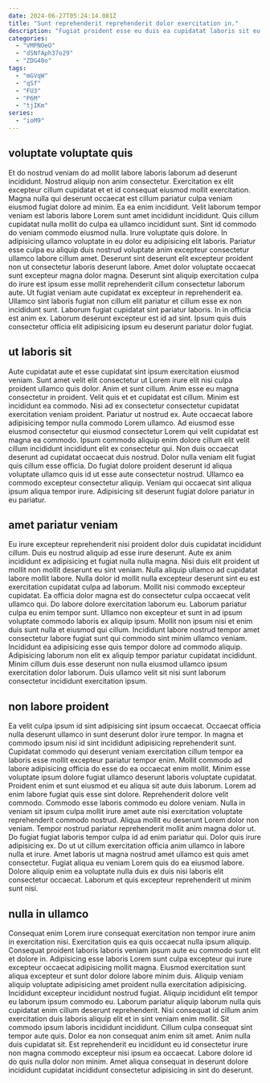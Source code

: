 ```yaml
---
date: 2024-06-27T05:24:14.081Z
title: "Sunt reprehenderit reprehenderit dolor exercitation in."
description: "Fugiat proident esse eu duis ea cupidatat laboris sit eu amet. Lorem ex sint laborum tempor excepteur nostrud mollit magna nisi Lorem nulla et qui consequat ex."
categories:
  - "VMPNOeO"
  - "dSNfAph37o29"
  - "ZDG40o"
tags:
  - "mGVqW"
  - "qSf"
  - "FU3"
  - "P6M"
  - "tjIKm"
series:
  - "ioM9"
---
```



## voluptate voluptate quis

Et do nostrud veniam do ad mollit labore laboris laborum ad deserunt incididunt. Nostrud aliquip non anim consectetur. Exercitation ex elit excepteur cillum cupidatat et et id consequat eiusmod mollit exercitation. Magna nulla qui deserunt occaecat est cillum pariatur culpa veniam eiusmod fugiat dolore ad minim. Ea ea enim incididunt. Velit laborum tempor veniam est laboris labore Lorem sunt amet incididunt incididunt.
Quis cillum cupidatat nulla mollit do culpa ea ullamco incididunt sunt. Sint id commodo do veniam commodo eiusmod nulla. Irure voluptate quis dolore. In adipisicing ullamco voluptate in eu dolor eu adipisicing elit laboris. Pariatur esse culpa eu aliquip duis nostrud voluptate anim excepteur consectetur ullamco labore cillum amet. Deserunt sint deserunt elit excepteur proident non ut consectetur laboris deserunt labore. Amet dolor voluptate occaecat sunt excepteur magna dolor magna. Deserunt sint aliquip exercitation culpa do irure est ipsum esse mollit reprehenderit cillum consectetur laborum aute.
Ut fugiat veniam aute cupidatat ex excepteur in reprehenderit ea. Ullamco sint laboris fugiat non cillum elit pariatur et cillum esse ex non incididunt sunt. Laborum fugiat cupidatat sint pariatur laboris. In in officia est anim ex. Laborum deserunt excepteur est id ad sint. Ipsum quis duis consectetur officia elit adipisicing ipsum eu deserunt pariatur dolor fugiat.

## ut laboris sit

Aute cupidatat aute et esse cupidatat sint ipsum exercitation eiusmod veniam. Sunt amet velit elit consectetur ut Lorem irure elit nisi culpa proident ullamco quis dolor. Anim et sunt cillum. Anim esse eu magna consectetur in proident. Velit quis et et cupidatat est cillum.
Minim est incididunt ea commodo. Nisi ad ex consectetur consectetur cupidatat exercitation veniam proident. Pariatur ut nostrud ex. Aute occaecat labore adipisicing tempor nulla commodo Lorem ullamco. Ad eiusmod esse eiusmod consectetur qui eiusmod consectetur Lorem qui velit cupidatat est magna ea commodo.
Ipsum commodo aliquip enim dolore cillum elit velit cillum incididunt incididunt elit ex consectetur qui. Non duis occaecat deserunt ad cupidatat occaecat duis nostrud. Dolor nulla veniam elit fugiat quis cillum esse officia. Do fugiat dolore proident deserunt id aliqua voluptate ullamco quis id ut esse aute consectetur nostrud. Ullamco ea commodo excepteur consectetur aliquip. Veniam qui occaecat sint aliqua ipsum aliqua tempor irure. Adipisicing sit deserunt fugiat dolore pariatur in eu pariatur.

## amet pariatur veniam

Eu irure excepteur reprehenderit nisi proident dolor duis cupidatat incididunt cillum. Duis eu nostrud aliquip ad esse irure deserunt. Aute ex anim incididunt ex adipisicing et fugiat nulla nulla magna. Nisi duis elit proident ut mollit non mollit deserunt eu sint veniam. Nulla aliquip ullamco ad cupidatat labore mollit labore. Nulla dolor id mollit nulla excepteur deserunt sint eu est exercitation cupidatat culpa ad laborum.
Mollit nisi commodo excepteur cupidatat. Ea officia dolor magna est do consectetur culpa occaecat velit ullamco qui. Do labore dolore exercitation laborum eu. Laborum pariatur culpa eu enim tempor sunt. Ullamco non excepteur et sunt in ad ipsum voluptate commodo laboris ex aliquip ipsum.
Mollit non ipsum nisi et enim duis sunt nulla et eiusmod qui cillum. Incididunt labore nostrud tempor amet consectetur labore fugiat sunt qui commodo sint minim ullamco veniam. Incididunt ea adipisicing esse quis tempor dolore ad commodo aliquip. Adipisicing laborum non elit ex aliquip tempor pariatur cupidatat incididunt. Minim cillum duis esse deserunt non nulla eiusmod ullamco ipsum exercitation dolor laborum. Duis ullamco velit sit nisi sunt laborum consectetur incididunt exercitation ipsum.

## non labore proident

Ea velit culpa ipsum id sint adipisicing sint ipsum occaecat. Occaecat officia nulla deserunt ullamco in sunt deserunt dolor irure tempor. In magna et commodo ipsum nisi id sint incididunt adipisicing reprehenderit sunt. Cupidatat commodo qui deserunt veniam exercitation cillum tempor ea laboris esse mollit excepteur pariatur tempor enim. Mollit commodo ad labore adipisicing officia do esse do ea occaecat enim mollit. Minim esse voluptate ipsum dolore fugiat ullamco deserunt laboris voluptate cupidatat. Proident enim et sunt eiusmod et eu aliqua sit aute duis laborum.
Lorem ad enim labore fugiat quis esse sint dolore. Reprehenderit dolore velit commodo. Commodo esse laboris commodo eu dolore veniam. Nulla in veniam sit ipsum culpa mollit irure amet aute nisi exercitation voluptate reprehenderit commodo nostrud. Aliqua mollit eu deserunt Lorem dolor non veniam. Tempor nostrud pariatur reprehenderit mollit anim magna dolor ut.
Do fugiat fugiat laboris tempor culpa id ad enim pariatur qui. Dolor quis irure adipisicing ex. Do ut ut cillum exercitation officia anim ullamco in labore nulla et irure. Amet laboris ut magna nostrud amet ullamco est quis amet consectetur. Fugiat aliqua eu veniam Lorem quis do ea eiusmod labore. Dolore aliquip enim ea voluptate nulla duis ex duis nisi laboris elit consectetur occaecat. Laborum et quis excepteur reprehenderit ut minim sunt nisi.

## nulla in ullamco

Consequat enim Lorem irure consequat exercitation non tempor irure anim in exercitation nisi. Exercitation quis ea quis occaecat nulla ipsum aliquip. Consequat proident laboris laboris veniam ipsum aute eu commodo sunt elit et dolore in. Adipisicing esse laboris Lorem sunt culpa excepteur qui irure excepteur occaecat adipisicing mollit magna. Eiusmod exercitation sunt aliqua excepteur et sunt dolor dolore labore minim duis. Aliquip veniam aliquip voluptate adipisicing amet proident nulla exercitation adipisicing. Incididunt excepteur incididunt nostrud fugiat.
Aliquip incididunt elit tempor eu laborum ipsum commodo eu. Laborum pariatur aliquip laborum nulla quis cupidatat enim cillum deserunt reprehenderit. Nisi consequat id cillum anim exercitation duis laboris aliquip elit et in sint veniam enim mollit. Sit commodo ipsum laboris incididunt incididunt. Cillum culpa consequat sint tempor aute quis. Dolor ea non consequat anim enim sit amet.
Anim nulla duis cupidatat sit. Est reprehenderit eu incididunt eu id consectetur irure non magna commodo excepteur nisi ipsum ea occaecat. Labore dolore id do quis nulla dolor non minim. Amet aliqua consequat in deserunt dolore incididunt cupidatat incididunt consectetur adipisicing in sint do deserunt.

